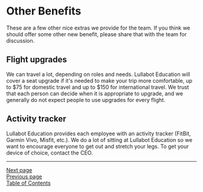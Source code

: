 # Other Benefits
These are a few other nice extras we provide for the team. If you think we should offer some other new benefit, please share that with the team for discussion.

## Flight upgrades
We can travel a lot, depending on roles and needs. Lullabot Education will cover a seat upgrade if it's needed to make your trip more comfortable, up to $75 for domestic travel and up to $150 for international travel. We trust that each person can decide when it is appropriate to upgrade, and we generally do not expect people to use upgrades for every flight.

## Activity tracker
Lullabot Education provides each employee with an activity tracker (FitBit, Garmin Vivo, Misfit, etc.). We do a lot of sitting at Lullabot Education so we want to encourage everyone to get out and stretch your legs. To get your device of choice, contact the CEO.

---
[Next page](../04emp_conduct)  
[Previous page](07travel_budget.md)  
[Table of Contents](../README.md#table-of-contents)
